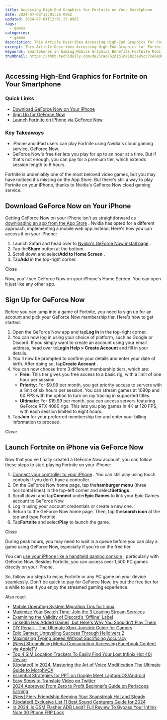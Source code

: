 ```yaml
---
title: Accessing High-End Graphics for Fortnite on Your Smartphone
date: 2024-07-03T12:01:25.096Z
updated: 2024-07-04T12:01:25.096Z
tags:
  - games
categories:
  - games
description: This Article Describes Accessing High-End Graphics for Fortnite on Your Smartphone
excerpt: This Article Describes Accessing High-End Graphics for Fortnite on Your Smartphone
keywords: Smartphones in Gaming,Mobile Graphics Benefits,Fortnite Mobile,High-End Gaming on Phone,Enhanced Phone Graphics,Gaming with High Res,Fortnite HD Mobile
thumbnail: https://thmb.techidaily.com/de25cad762d1b1da1023e95cc7ce6ed0cc716ab658bda48c421a9e8a9c4e4418.png
---
```


## Accessing High-End Graphics for Fortnite on Your Smartphone

### Quick Links

* [Download GeForce Now on Your iPhone](#download-geforce-now-on-your-iphone)
* [Sign Up for GeForce Now](#sign-up-for-geforce-now)
* [Launch Fortnite on iPhone via GeForce Now](#launch-fortnite-on-iphone-via-geforce-now)

### Key Takeaways

* iPhone and iPad users can play Fortnite using Nvidia's cloud gaming service, GeForce Now.
* GeForce Now's free tier lets you play for up to an hour at a time. But if that's not enough, you can pay for a premium tier, which extends session length to 8 hours.

 Fortnite is undeniably one of the most beloved video games, but you may have noticed it's missing on the App Store. But there's still a way to play Fortnite on your iPhone, thanks to Nvidia's GeForce Now cloud gaming service.

## Download GeForce Now on Your iPhone

 Getting GeForce Now on your iPhone isn't as straightforward as [downloading an app from the App Store](https://www.makeuseof.com/how-to-download-apps-from-app-store/) . Nvidia has opted for a different approach, implementing a mobile web app instead. Here's how you can access it on your iPhone:

1. Launch Safari and head over to [Nvidia's GeForce Now install page](https://play.geforcenow.com/mall/#/install) .
2. Tap the**Share** button at the bottom.
3. Scroll down and select**Add to Home Screen** .
4. Tap**Add** in the top-right corner.

Close

 Now, you'll see GeForce Now on your iPhone's Home Screen. You can open it just like any other app.

## Sign Up for GeForce Now

 Before you can jump into a game of Fortnite, you need to sign up for an account and pick your GeForce Now membership tier. Here's how to get started:

1. Open the GeForce Now app and tap**Log In** in the top-right corner.
2. You can now log in using your choice of platform, such as Google or Discord. If you simply want to create an account using your email address, head over to**Login Help > Create Account** and fill in your details.
3. You'll now be prompted to confirm your details and enter your date of birth. After doing so, tap**Create Account** .
4. You can now choose from 3 different membership tiers, which are:  
   * **Free:** This tier gives you free access to a basic rig, with a limit of one hour per session.  
   * **Priority:** For $9.99 per month, you get priority access to servers with a limit of six hours per session. You can stream games at 1080p and 60 FPS with the option to turn on ray tracing in supported titles.  
   * **Ultimate:** For $19.99 per month, you can access servers featuring GeForce RTX 4080 rigs. This lets you play games in 4K at 120 FPS, with each session limited to eight hours.
5. Tap**Join** for your preferred membership tier and enter your billing information to proceed.

Close

## Launch Fortnite on iPhone via GeForce Now

 Now that you've finally created a GeForce Now account, you can follow these steps to start playing Fortnite on your iPhone:

1. [Connect your controller to your iPhone](https://www.makeuseof.com/how-to-connect-ps5-controller-to-phone/) . You can still play using touch controls if you don't have a controller.
2. On the GeForce Now home page, tap the**hamburger menu** (three horizontal lines) in the top-left corner and select**Settings** .
3. Scroll down and tap**Connect** under**Epic Games** to link your Epic Games account to GeForce Now.
4. Log in using your account credentials or create a new one.
5. Return to the GeForce Now home page. Then, tap the**search icon** at the top and type Fortnite.
6. Tap**Fortnite** and select**Play** to launch the game.

Close

 During peak hours, you may need to wait in a queue before you can play a game using GeForce Now, especially if you're on the free tier.

 You can [use your iPhone like a handheld gaming console](https://www.makeuseof.com/how-to-turn-iphone-into-gaming-console/) , particularly with GeForce Now. Besides Fortnite, you can access over 1,500 PC games directly on your iPhone.

 So, follow our steps to enjoy Fortnite or any PC game on your device seamlessly. Don't be quick to pay for GeForce Now; try out the free tier for a while to see if you enjoy the streamed gaming experience.


<ins class="adsbygoogle"
     style="display:block"
     data-ad-format="autorelaxed"
     data-ad-client="ca-pub-7571918770474297"
     data-ad-slot="1223367746"></ins>



<ins class="adsbygoogle"
     style="display:block"
     data-ad-client="ca-pub-7571918770474297"
     data-ad-slot="8358498916"
     data-ad-format="auto"
     data-full-width-responsive="true"></ins>

<span class="atpl-alsoreadstyle">Also read:</span>
<div><ul>
<li><a href="https://games-able.techidaily.com/mobile-operating-system-migration-tips-for-linux/"><u>Mobile Operating System Migration Tips for Linux</u></a></li>
<li><a href="https://games-able.techidaily.com/maximize-your-switch-time-join-the-3-leading-stream-services/"><u>Maximize Your Switch Time: Join the 3 Leading Stream Services</u></a></li>
<li><a href="https://games-able.techidaily.com/examining-the-validity-of-discords-offline-label/"><u>Examining the Validity of Discord’s 'Offline' Label</u></a></li>
<li><a href="https://games-able.techidaily.com/linkedin-has-added-games-but-heres-why-you-shouldnt-play-them/"><u>LinkedIn Has Added Games, but Here's Why You Shouldn't Play Them</u></a></li>
<li><a href="https://games-able.techidaily.com/diy-repair-the-ultimate-xbox-joystick-guide-for-gamers/"><u>DIY Repair - The Ultimate Xbox Joystick Guide for Gamers</u></a></li>
<li><a href="https://games-able.techidaily.com/epic-games-unraveling-success-through-helldivers-2/"><u>Epic Games: Unraveling Success Through Helldivers 2</u></a></li>
<li><a href="https://games-able.techidaily.com/maximizing-typing-speed-without-sacrificing-accuracy/"><u>Maximizing Typing Speed Without Sacrificing Accuracy</u></a></li>
<li><a href="https://facebook-video-recording.techidaily.com/new-streamlining-media-consumption-accessing-facebook-content-via-appletv/"><u>[New] Streamlining Media Consumption  Accessing Facebook Content via AppleTV</u></a></li>
<li><a href="https://unlock-android.techidaily.com/top-4-sim-location-trackers-to-easily-find-your-lost-infinix-hot-40i-device-by-drfone-android/"><u>Top 4 SIM Location Trackers To Easily Find Your Lost Infinix Hot 40i Device</u></a></li>
<li><a href="https://fox-info.techidaily.com/updated-in-2024-mastering-the-art-of-voice-modification-the-ultimate-guide-to-morphvox/"><u>[Updated] In 2024, Mastering the Art of Voice Modification  The Ultimate Guide to MorphVOX</u></a></li>
<li><a href="https://screen-sharing-recording.techidaily.com/essential-strategies-for-ppt-on-google-meet-laptopiosandroid/"><u>Essential Strategies for PPT on Google Meet  Laptop/iOS/Android</u></a></li>
<li><a href="https://ai-video-translation.techidaily.com/easy-steps-to-translate-video-on-twitter/"><u>Easy Steps to Translate Video on Twitter</u></a></li>
<li><a href="https://some-techniques.techidaily.com/2024-approved-from-zero-to-profit-beginners-guide-on-periscope-earning/"><u>2024 Approved  From Zero to Profit  Beginner’s Guide on Periscope Earning</u></a></li>
<li><a href="https://snapchat-videos.techidaily.com/new-fiery-friendship-keeping-your-snapstreak-hot-and-steady/"><u>[New] Fiery Friendship  Keeping Your Snapstreak Hot and Steady</u></a></li>
<li><a href="https://screen-recording.techidaily.com/updated-exclusive-list-11-best-sound-capturers-guide-for-2024/"><u>[Updated] Exclusive List  11 Best Sound Capturers Guide for 2024</u></a></li>
<li><a href="https://bypass-frp.techidaily.com/in-2024-is-gsm-flasher-adb-legit-full-review-to-bypass-your-infinix-note-30-phone-frp-lock-by-drfone-android/"><u>In 2024, Is GSM Flasher ADB Legit? Full Review To Bypass Your Infinix Note 30 Phone FRP Lock</u></a></li>
</ul></div>
